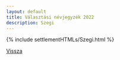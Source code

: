 ```yaml
---
layout: default
title: Választási névjegyzék 2022
description: Szegi
---
```


{% include settlementHTMLs/Szegi.html %}

[Vissza](./)